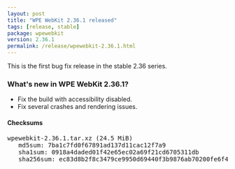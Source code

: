 ```yaml
---
layout: post
title: "WPE WebKit 2.36.1 released"
tags: [release, stable]
package: wpewebkit
version: 2.36.1
permalink: /release/wpewebkit-2.36.1.html
---
```


This is the first bug fix release in the stable 2.36 series.

### What's new in WPE WebKit 2.36.1?

- Fix the build with accessibility disabled.
- Fix several crashes and rendering issues.

#### Checksums

<pre>
wpewebkit-2.36.1.tar.xz (24.5 MiB)
   md5sum: 7ba1c7fd0f67891ad137d11cac12f7a9
   sha1sum: 0918a4daded01f42e65ec02a69f21cd6705311db
   sha256sum: ec83d8b2f8c3479ce9950d69440f3b9876ab70200fe6f4e07686054a0cba5723
</pre>
